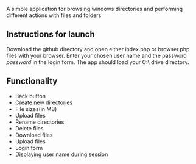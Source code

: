 A simple application for browsing windows directories and performing different actions with files and folders

<h2>Instructions for launch</h2>

Download the github directory and open either index.php or browser.php files with your browser. Enter your chosen user name and the password <i>password</i> in the login form. The app should load your C:\ drive directory.

<h2>Functionality</h2>

<ul>
    <li>Back button</li>
    <li>Create new directories</li>
    <li>File sizes(in MB)</li>
    <li>Upload files</li>
    <li>Rename directories</li>
    <li>Delete files</li>
    <li>Download files</li>
    <li>Upload files</li>
    <li>Login form</li>
    <li>Displaying user name during session</li>
</ul>